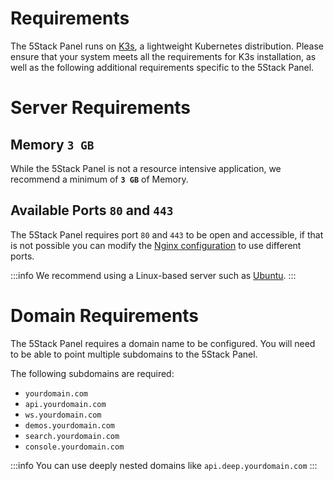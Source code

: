 # Requirements

The 5Stack Panel runs on [K3s](https://docs.k3s.io/installation/requirements), a lightweight Kubernetes distribution. Please ensure that your system meets all the requirements for K3s installation, as well as the following additional requirements specific to the 5Stack Panel.

# Server Requirements

## Memory `3 GB`

While the 5Stack Panel is not a resource intensive application, we recommend a minimum of **`3 GB`** of Memory.

## Available Ports `80` and `443`

The 5Stack Panel requires port `80` and `443` to be open and accessible, if that is not possible you can modify the [Nginx configuration](/install/nginx) to use different ports.

:::info
We recommend using a Linux-based server such as [Ubuntu](https://ubuntu.com/download/server).
:::

# Domain Requirements

The 5Stack Panel requires a domain name to be configured. You will need to be able to point multiple subdomains to the 5Stack Panel.

The following subdomains are required:

- `yourdomain.com`
- `api.yourdomain.com`
- `ws.yourdomain.com`
- `demos.yourdomain.com`
- `search.yourdomain.com`
- `console.yourdomain.com`

:::info
You can use deeply nested domains like `api.deep.yourdomain.com`
:::
